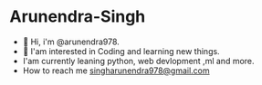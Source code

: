 # Arunendra-Singh
- :wave: Hi, i'm @arunendra978.
- :eyes: I'am interested in Coding and learning new things.
- I'am currently leaning python, web devlopment ,ml and more.
- How to reach me
  singharunendra978@gmail.com
